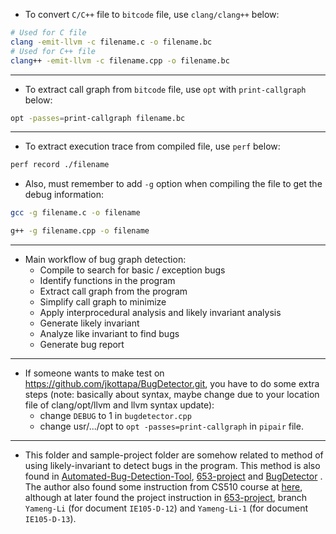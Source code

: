 - To convert `C/C++` file to `bitcode` file, use `clang/clang++` below:
```bash
# Used for C file
clang -emit-llvm -c filename.c -o filename.bc
# Used for C++ file
clang++ -emit-llvm -c filename.cpp -o filename.bc
```
---

- To extract call graph from `bitcode` file, use `opt` with `print-callgraph` below:
```bash
opt -passes=print-callgraph filename.bc
```

---

- To extract execution trace from compiled file, use `perf` below:
```bash
perf record ./filename
```
- Also, must remember to add `-g` option when compiling the file to get the debug information:
```bash
gcc -g filename.c -o filename
```
```bash
g++ -g filename.cpp -o filename
```

---

- Main workflow of bug graph detection:
    - Compile to search for basic / exception bugs
    - Identify functions in the program
    - Extract call graph from the program
    - Simplify call graph to minimize
    - Apply interprocedural analysis and likely invariant analysis
    - Generate likely invariant
    - Analyze like invariant to find bugs
    - Generate bug report
---

- If someone wants to make test on https://github.com/jkottapa/BugDetector.git, you have to do some extra steps (note: basically about syntax, maybe change due to your location file of clang/opt/llvm and llvm syntax update):
    - change `DEBUG` to 1 in `bugdetector.cpp`
    - change usr/.../opt to `opt -passes=print-callgraph` in `pipair` file.
---

- This folder and sample-project folder are somehow related to method of using likely-invariant to detect bugs in the program. This method is also found in [Automated-Bug-Detection-Tool](https://github.com/cehan-Chloe/Automated-Bug-Detection-Tool), [653-project](https://github.com/Yuzy7/653-Project) and [BugDetector](https://github.com/jkottapa/BugDetector.git) . The author also found some instruction from CS510 course at [here](https://www.coursesidekick.com/computer-science/1408082), although at later found the project instruction in [653-project](https://github.com/Yuzy7/653-Project), branch `Yameng-Li` (for document `IE105-D-12`) and `Yameng-Li-1` (for document `IE105-D-13`). 



